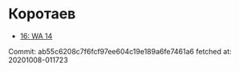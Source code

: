# Коротаев
- [16: WA 14](16.md)

Commit: ab55c6208c7f6fcf97ee604c19e189a6fe7461a6
 fetched at: 20201008-011723
